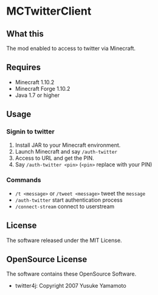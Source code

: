 # MCTwitterClient

## What this

The mod enabled to access to twitter via Minecraft.

## Requires

- Minecraft 1.10.2
- Minecraft Forge 1.10.2
- Java 1.7 or higher

## Usage

### Signin to twitter

1. Install JAR to your Minecraft environment.
2. Launch Minecraft and say `/auth-twitter`
3. Access to URL and get the PIN.
4. Say `/auth-twitter <pin>` (`<pin>` replace with your PIN)

### Commands

- `/t <message>` or `/tweet <message>` tweet the `message`
- `/auth-twitter` start authentication process
- `/connect-stream` connect to userstream

## License

The software released under the MIT License.

## OpenSource License

The software contains these OpenSource Software.

- twitter4j: Copyright 2007 Yusuke Yamamoto
